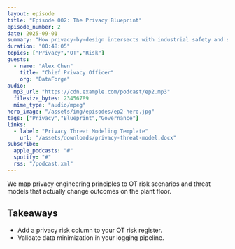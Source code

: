 ```yaml
---
layout: episode
title: "Episode 002: The Privacy Blueprint"
episode_number: 2
date: 2025-09-01
summary: "How privacy-by-design intersects with industrial safety and security outcomes."
duration: "00:48:05"
topics: ["Privacy","OT","Risk"]
guests:
  - name: "Alex Chen"
    title: "Chief Privacy Officer"
    org: "DataForge"
audio:
  mp3_url: "https://cdn.example.com/podcast/ep2.mp3"
  filesize_bytes: 23456789
  mime_type: "audio/mpeg"
hero_image: "/assets/img/episodes/ep2-hero.jpg"
tags: ["Privacy","Blueprint","Governance"]
links:
  - label: "Privacy Threat Modeling Template"
    url: "/assets/downloads/privacy-threat-model.docx"
subscribe:
  apple_podcasts: "#"
  spotify: "#"
  rss: "/podcast.xml"
---
```


We map privacy engineering principles to OT risk scenarios and threat models that actually change outcomes on the plant floor.

## Takeaways
- Add a privacy risk column to your OT risk register.
- Validate data minimization in your logging pipeline.
